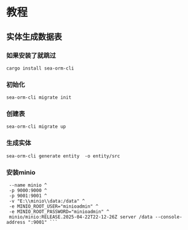 # 教程
## 实体生成数据表
### 如果安装了就跳过
`` cargo install sea-orm-cli ``

### 初始化
 ``sea-orm-cli migrate init ``

### 创建表
 ``sea-orm-cli migrate up``

### 生成实体
 ``sea-orm-cli generate entity  -o entity/src ``


 ### 安装minio
 ``` docker run -d ^
  --name minio ^
  -p 9000:9000 ^
  -p 9001:9001 ^
  -v "E:\\minio\\data:/data" ^
  -e MINIO_ROOT_USER="minioadmin" ^
  -e MINIO_ROOT_PASSWORD="minioadmin" ^
  minio/minio:RELEASE.2025-04-22T22-12-26Z server /data --console-address ":9001" ```
